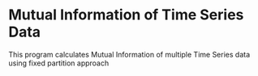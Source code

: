 # Mutual Information of Time Series Data
 This program calculates Mutual Information of multiple Time Series data using fixed partition approach
